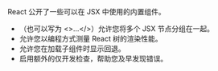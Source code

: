 React 公开了一些可以在 JSX 中使用的内置组件。

* <Fragment>（也可以写为 <>...</>）允许您将多个 JSX 节点分组在一起。
* <Profiler> 允许您以编程方式测量 React 树的渲染性能。
* <Suspense> 允许您在加载子组件时显示回退。
* <StrictMode> 启用额外的仅开发检查，帮助您及早发现错误。

